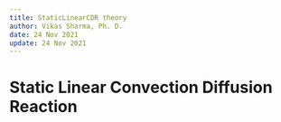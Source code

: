 ```yaml
---
title: StaticLinearCDR theory
author: Vikas Sharma, Ph. D.
date: 24 Nov 2021
update: 24 Nov 2021
---
```


# Static Linear Convection Diffusion Reaction
